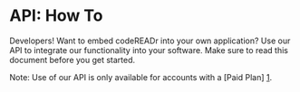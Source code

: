 API: How To
===========

Developers! Want to embed codeREADr into your own application? Use our API to integrate our functionality into your software. Make sure to read this document before you get started. 

Note: Use of our API is only available for accounts with a [Paid Plan] [1].

[1]: https://www.codereadr.com/kb/content/14/90/en/api-pricing-and-limits.html

